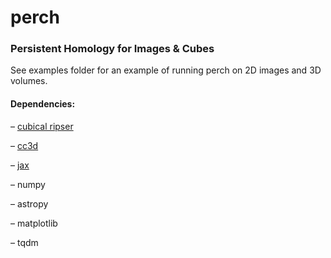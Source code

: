 # perch
### Persistent Homology for Images &amp; Cubes

See examples folder for an example of running perch on 2D images and 3D volumes.  

#### Dependencies:
    
– [cubical ripser](https://github.com/shizuo-kaji/CubicalRipser_3dim)
   
 – [cc3d](https://pypi.org/project/connected-components-3d/)
    
– [jax](https://jax.readthedocs.io/en/latest/installation.html)
    
– numpy
    
– astropy
   
 – matplotlib
    
– tqdm




